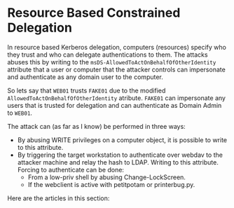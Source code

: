 # Resource Based Constrained Delegation

In resource based Kerberos delegation, computers (resources) specify who they trust and who can delegate authentications to them. The attacks abuses this by writing to the `msDS-AllowedToActOnBehalfOfOtherIdentity` attribute that a user or computer that the attacker controls can impersonate and authenticate as any domain user to the computer.

So lets say that `WEB01` trusts `FAKE01` due to the modified `AllowedToActOnBehalfOfOtherIdentity` atribute. `FAKE01` can impersonate any users that is trusted for delegation and can authenticate as Domain Admin to `WEB01`.

The attack can (as far as I know) be performed in three ways:

* By abusing WRITE privileges on a computer object, it is possible to write to this attribute.
* By triggering the target workstation to authenticate over webdav to the attacker machine and relay the hash to LDAP. Writing to this attribute. Forcing to authenticate can be done:&#x20;
  * From a low-priv shell by abusing Change-LockScreen.
  * If the webclient is active with petitpotam or printerbug.py.

Here are the articles in this section:
